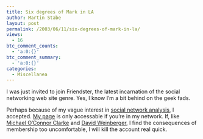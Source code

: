 ```yaml
---
title: Six degrees of Mark in LA
author: Martin Stabe
layout: post
permalink: /2003/06/11/six-degrees-of-mark-in-la/
views:
  - 16
btc_comment_counts:
  - 'a:0:{}'
btc_comment_summary:
  - 'a:0:{}'
categories:
  - Miscellanea
---
```

I was just invited to join Friendster, the latest incarnation of the social networking web site genre. Yes, I know I&#8217;m a bit behind on the geek fads. 

Perhaps because of my vague interest in <a href="http://www.kieranhealy.org/blog/archives/000438.html#000438" target="_top">social network analysis</a>, I accepted. <a href="http://www.friendster.com/user.jsp?id=515877" target="_top">My page</a> is only accessable if you&#8217;re in my network. If, like <a href="http://llareggolb.blogspot.com/2003_04_01_llareggolb_archive.html#200180182" target="_top">Michael O&#8217;Connor Clarke</a> and <a href="http://www.hyperorg.com/blogger/mtarchive/001404.html" target="_top">David Weinberger</a>, I find the consequences of membership too uncomfortable, I will kill the account real quick.